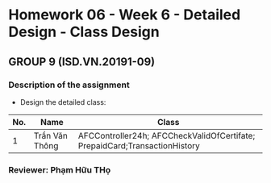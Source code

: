 # Homework 06 - Week 6 - Detailed Design - Class Design #
## GROUP 9 (ISD.VN.20191-09) ##

### Description of the assignment ###
* Design the detailed class:

|No.|Name|Class|
|---|----|-----|
|1|Trần Văn Thông|AFCController24h; AFCCheckValidOfCertifate; PrepaidCard;TransactionHistory|



### Reviewer: **Phạm Hữu THọ**  ###


